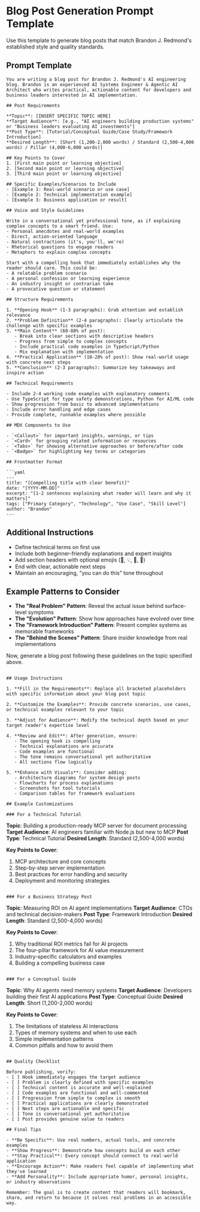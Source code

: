 # Blog Post Generation Prompt Template

Use this template to generate blog posts that match Brandon J. Redmond's established style and quality standards.

## Prompt Template

```
You are writing a blog post for Brandon J. Redmond's AI engineering blog. Brandon is an experienced AI Systems Engineer & Agentic AI Architect who writes practical, actionable content for developers and business leaders interested in AI implementation.

## Post Requirements

**Topic**: [INSERT SPECIFIC TOPIC HERE]
**Target Audience**: [e.g., "AI engineers building production systems" or "Business leaders evaluating AI investments"]
**Post Type**: [Tutorial/Conceptual Guide/Case Study/Framework Introduction]
**Desired Length**: [Short (1,200-2,000 words) / Standard (2,500-4,000 words) / Pillar (4,000-6,000 words)]

## Key Points to Cover
1. [First main point or learning objective]
2. [Second main point or learning objective]
3. [Third main point or learning objective]

## Specific Examples/Scenarios to Include
- [Example 1: Real-world scenario or use case]
- [Example 2: Technical implementation example]
- [Example 3: Business application or result]

## Voice and Style Guidelines

Write in a conversational yet professional tone, as if explaining complex concepts to a smart friend. Use:
- Personal anecdotes and real-world examples
- Direct, action-oriented language
- Natural contractions (it's, you'll, we're)
- Rhetorical questions to engage readers
- Metaphors to explain complex concepts

Start with a compelling hook that immediately establishes why the reader should care. This could be:
- A relatable problem scenario
- A personal confession or learning experience  
- An industry insight or contrarian take
- A provocative question or statement

## Structure Requirements

1. **Opening Hook** (1-3 paragraphs): Grab attention and establish relevance
2. **Problem Definition** (2-4 paragraphs): Clearly articulate the challenge with specific examples
3. **Main Content** (60-80% of post):
   - Break into clear sections with descriptive headers
   - Progress from simple to complex concepts
   - Include practical code examples in TypeScript/Python
   - Mix explanation with implementation
4. **Practical Application** (10-20% of post): Show real-world usage with concrete next steps
5. **Conclusion** (2-3 paragraphs): Summarize key takeaways and inspire action

## Technical Requirements

- Include 2-4 working code examples with explanatory comments
- Use TypeScript for type safety demonstrations, Python for AI/ML code
- Show progression from basic to advanced implementations
- Include error handling and edge cases
- Provide complete, runnable examples where possible

## MDX Components to Use

- `<Callout>` for important insights, warnings, or tips
- `<Card>` for grouping related information or resources
- `<Tabs>` for showing alternative approaches or before/after code
- `<Badge>` for highlighting key terms or categories

## Frontmatter Format

```yaml
---
title: "[Compelling title with clear benefit]"
date: "[YYYY-MM-DD]"
excerpt: "[1-2 sentences explaining what reader will learn and why it matters]"
tags: ["Primary Category", "Technology", "Use Case", "Skill Level"]
author: "Brandon"
---
```

## Additional Instructions

- Define technical terms on first use
- Include both beginner-friendly explanations and expert insights
- Add section headers with optional emojis (🚀, 💡, 🎯, 🔧)
- End with clear, actionable next steps
- Maintain an encouraging, "you can do this" tone throughout

## Example Patterns to Consider

- **The "Real Problem" Pattern**: Reveal the actual issue behind surface-level symptoms
- **The "Evolution" Pattern**: Show how approaches have evolved over time
- **The "Framework Introduction" Pattern**: Present complex systems as memorable frameworks
- **The "Behind the Scenes" Pattern**: Share insider knowledge from real implementations

Now, generate a blog post following these guidelines on the topic specified above.
```

## Usage Instructions

1. **Fill in the Requirements**: Replace all bracketed placeholders with specific information about your blog post topic

2. **Customize the Examples**: Provide concrete scenarios, use cases, or technical examples relevant to your topic

3. **Adjust for Audience**: Modify the technical depth based on your target reader's expertise level

4. **Review and Edit**: After generation, ensure:
   - The opening hook is compelling
   - Technical explanations are accurate
   - Code examples are functional
   - The tone remains conversational yet authoritative
   - All sections flow logically

5. **Enhance with Visuals**: Consider adding:
   - Architecture diagrams for system design posts
   - Flowcharts for process explanations
   - Screenshots for tool tutorials
   - Comparison tables for framework evaluations

## Example Customizations

### For a Technical Tutorial
```
**Topic**: Building a production-ready MCP server for document processing
**Target Audience**: AI engineers familiar with Node.js but new to MCP
**Post Type**: Technical Tutorial
**Desired Length**: Standard (2,500-4,000 words)

**Key Points to Cover**:
1. MCP architecture and core concepts
2. Step-by-step server implementation
3. Best practices for error handling and security
4. Deployment and monitoring strategies
```

### For a Business Strategy Post
```
**Topic**: Measuring ROI on AI agent implementations
**Target Audience**: CTOs and technical decision-makers
**Post Type**: Framework Introduction
**Desired Length**: Standard (2,500-4,000 words)

**Key Points to Cover**:
1. Why traditional ROI metrics fail for AI projects
2. The four-pillar framework for AI value measurement
3. Industry-specific calculators and examples
4. Building a compelling business case
```

### For a Conceptual Guide
```
**Topic**: Why AI agents need memory systems
**Target Audience**: Developers building their first AI applications
**Post Type**: Conceptual Guide
**Desired Length**: Short (1,200-2,000 words)

**Key Points to Cover**:
1. The limitations of stateless AI interactions
2. Types of memory systems and when to use each
3. Simple implementation patterns
4. Common pitfalls and how to avoid them
```

## Quality Checklist

Before publishing, verify:
- [ ] Hook immediately engages the target audience
- [ ] Problem is clearly defined with specific examples
- [ ] Technical content is accurate and well-explained
- [ ] Code examples are functional and well-commented
- [ ] Progression from simple to complex is smooth
- [ ] Practical applications are clearly demonstrated
- [ ] Next steps are actionable and specific
- [ ] Tone is conversational yet authoritative
- [ ] Post provides genuine value to readers

## Final Tips

- **Be Specific**: Use real numbers, actual tools, and concrete examples
- **Show Progress**: Demonstrate how concepts build on each other
- **Stay Practical**: Every concept should connect to real-world application
- **Encourage Action**: Make readers feel capable of implementing what they've learned
- **Add Personality**: Include appropriate humor, personal insights, or industry observations

Remember: The goal is to create content that readers will bookmark, share, and return to because it solves real problems in an accessible way.